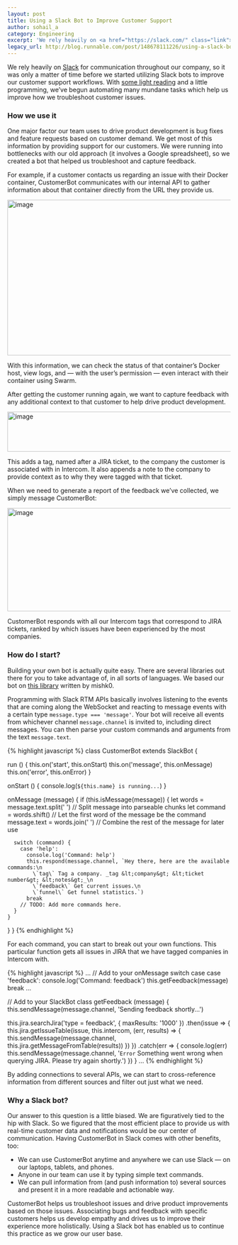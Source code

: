 ```yaml
---
layout: post
title: Using a Slack Bot to Improve Customer Support
author: sohail_a
category: Engineering
excerpt: 'We rely heavily on <a href="https://slack.com/" class="link">Slack</a> for communication throughout our company, so it was only a matter of time before we started utilizing Slack bots to improve our customer support workflows. With <a href="https://scotch.io/tutorials/building-a-slack-bot-with-node-js-and-chuck-norris-super-powers#create-a-new-bot-on-your-slack-organization" class="link">some light reading</a> and a little programming, we’ve begun automating many mundane tasks which help us improve how we troubleshoot customer issues.'
legacy_url: http://blog.runnable.com/post/148678111226/using-a-slack-bot-to-improve-customer-support
---
```


We rely heavily on [Slack](https://slack.com/) for communication throughout our company, so it was only a matter of time before we started utilizing Slack bots to improve our customer support workflows. With [some light reading](https://scotch.io/tutorials/building-a-slack-bot-with-node-js-and-chuck-norris-super-powers#create-a-new-bot-on-your-slack-organization) and a little programming, we’ve begun automating many mundane tasks which help us improve how we troubleshoot customer issues.

### How we use it

One major factor our team uses to drive product development is bug fixes and feature requests based on customer demand. We get most of this information by providing support for our customers. We were running into bottlenecks with our old approach (it involves a Google spreadsheet), so we created a bot that helped us troubleshoot and capture feedback.

For example, if a customer contacts us regarding an issue with their Docker container, CustomerBot communicates with our internal API to gather information about that container directly from the URL they provide us.

<img src="https://s3-us-west-1.amazonaws.com/runnable-design/customerbot-1.png" class="post-graphic" width="660" height="351" alt="image">

With this information, we can check the status of that container’s Docker host, view logs, and — with the user’s permission — even interact with their container using Swarm.

After getting the customer running again, we want to capture feedback with any additional context to that customer to help drive product development.

<img src="https://s3-us-west-1.amazonaws.com/runnable-design/customerbot-2.png" class="post-graphic" width="660" height="90" alt="image">

This adds a tag, named after a JIRA ticket, to the company the customer is associated with in Intercom. It also appends a note to the company to provide context as to why they were tagged with that ticket.

When we need to generate a report of the feedback we’ve collected, we simply message CustomerBot:

<img src="https://s3-us-west-1.amazonaws.com/runnable-design/customerbot-3.png" class="post-graphic" width="660" height="233" alt="image">

CustomerBot responds with all our Intercom tags that correspond to JIRA tickets, ranked by which issues have been experienced by the most companies.

### How do I start?

Building your own bot is actually quite easy. There are several libraries out there for you to take advantage of, in all sorts of languages. We based our bot on [this library](https://github.com/mishk0/slack-bot-api) written by mishk0.

Programming with Slack RTM APIs basically involves listening to the events that are coming along the WebSocket and reacting to message events with a certain type `message.type === 'message'`. Your bot will receive all events from whichever channel `message.channel` is invited to, including direct messages. You can then parse your custom commands and arguments from the text `message.text`.

{% highlight javascript %}
class CustomerBot extends SlackBot {

  run () {
    this.on('start', this.onStart)
    this.on('message', this.onMessage)
    this.on('error', this.onError)
  }

  onStart () {
    console.log(`${this.name} is running...`)
  }

  onMessage (message) {
    if (this.isMessage(message)) {
      let words = message.text.split(' ')  // Split message into parseable chunks
      let command = words.shift()          // Let the first word of the message be the command
      message.text = words.join(' ')       // Combine the rest of the message for later use

      switch (command) {
        case 'help':
          console.log('Command: help')
          this.respond(message.channel, `Hey there, here are the available commands:\n
            \`tag\` Tag a company. _tag &lt;company&gt; &lt;ticket number&gt; &lt;notes&gt;_\n
            \`feedback\` Get current issues.\n
            \`funnel\` Get funnel statistics.`)
          break
        // TODO: Add more commands here.
      }
    }
  }
}
{% endhighlight %}

For each command, you can start to break out your own functions. This particular function gets all issues in JIRA that we have tagged companies in Intercom with.

{% highlight javascript %}
…
// Add to your onMessage switch case
case 'feedback':
  console.log('Command: feedback')
  this.getFeedback(message)
  break
…

// Add to your SlackBot class
getFeedback (message) {
  this.sendMessage(message.channel, 'Sending feedback shortly...')

  this.jira.searchJira('type = feedback', { maxResults: '1000' })
    .then(issue =&gt; {
      this.jira.getIssueTable(issue, this.intercom, (err, results) =&gt; {
        this.sendMessage(message.channel, this.jira.getMessageFromTable(results))
      })
    })
    .catch(err =&gt; {
      console.log(err)
      this.sendMessage(message.channel, '`Error` Something went wrong when querying JIRA. Please try again shortly.')
    })
}
…
{% endhighlight %}

By adding connections to several APIs, we can start to cross-reference information from different sources and filter out just what we need.

### Why a Slack bot?

Our answer to this question is a little biased. We are figuratively tied to the hip with Slack. So we figured that the most efficient place to provide us with real-time customer data and notifications would be our center of communication. Having CustomerBot in Slack comes with other benefits, too:

* We can use CustomerBot anytime and anywhere we can use Slack — on our laptops, tablets, and phones.
* Anyone in our team can use it by typing simple text commands.
* We can pull information from (and push information to) several sources and present it in a more readable and actionable way.

CustomerBot helps us troubleshoot issues and drive product improvements based on those issues. Associating bugs and feedback with specific customers helps us develop empathy and drives us to improve their experience more holistically. Using a Slack bot has enabled us to continue this practice as we grow our user base.

